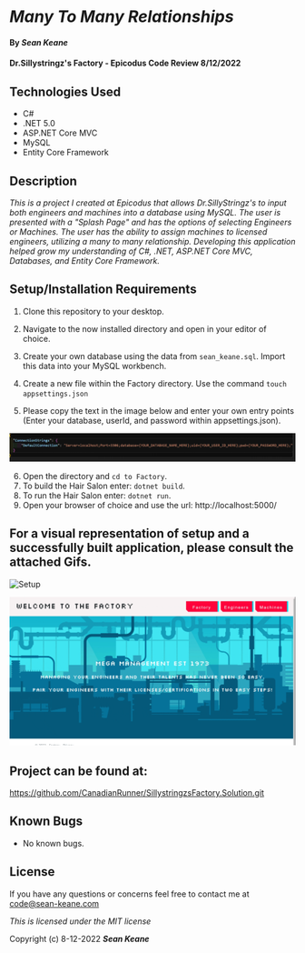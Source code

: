 # _Many To Many Relationships_

#### By _**Sean Keane**_

#### Dr.Sillystringz's Factory - Epicodus Code Review 8/12/2022

## Technologies Used

* C#
* .NET 5.0
* ASP.NET Core MVC
* MySQL
* Entity Core Framework


## Description
_This is a project I created at Epicodus that allows Dr.SillyStringz's to input both engineers and machines into a database using MySQL.  The user is presented with a "Splash Page" and has the options of selecting Engineers or Machines. The user has the ability to assign machines to licensed engineers, utilizing a many to many relationship. Developing this application helped grow my understanding of C#, .NET, ASP.NET Core MVC, Databases, and Entity Core Framework._


## Setup/Installation Requirements

1) Clone this repository to your desktop.
2) Navigate to the now installed directory and open in your editor of choice.
3) Create your own database using the data from `sean_keane.sql`.  Import this data into your MySQL workbench.


4) Create a new file within the Factory directory.  Use the command `touch appsettings.json`
5) Please copy the text in the image below and enter your own entry points (Enter your database, userId, and password within appsettings.json).

![Settings](ExampleSettings.png)

6) Open the directory and `cd to Factory`.
7) To build the Hair Salon enter: `dotnet build`.
8) To run the Hair Salon enter: `dotnet run`.
9) Open your browser of choice and use the url: http://localhost:5000/

## For a visual representation of setup and a successfully built application, please consult the attached Gifs.

![Setup](buildingapp.gif)

![BuiltApp](WorkingApplication.gif)

## Project can be found at:
https://github.com/CanadianRunner/SillystringzsFactory.Solution.git

## Known Bugs

* No known bugs.


## License

If you have any questions or concerns feel free to contact me at code@sean-keane.com

*This is licensed under the MIT license*

Copyright (c) 8-12-2022 **_Sean Keane_**

